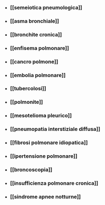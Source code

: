 - ### [[semeiotica pneumologica]]
- ### [[asma bronchiale]]
- ### [[bronchite cronica]]
- ### [[enfisema polmonare]]
- ### [[cancro polmone]]
- ### [[embolia polmonare]]
- ### [[tubercolosi]]
- ### [[polmonite]]
- ### [[mesotelioma pleurico]]
- ### [[pneumopatia interstiziale diffusa]]
- ### [[fibrosi polmonare idiopatica]]
- ### [[ipertensione polmonare]]
- ### [[broncoscopia]]
- ### [[insufficienza polmonare cronica]]
- ### [[sindrome apnee notturne]]